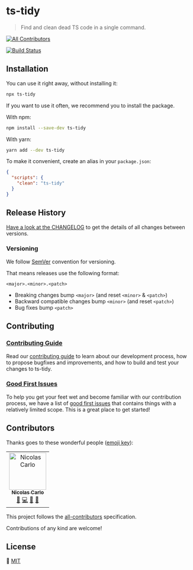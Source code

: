# ts-tidy

> Find and clean dead TS code in a single command.

<!-- prettier-ignore-start -->
<!-- ALL-CONTRIBUTORS-BADGE:START - Do not remove or modify this section -->
[![All Contributors](https://img.shields.io/badge/all_contributors-1-orange.svg?style=flat-square)](#contributors)
<!-- ALL-CONTRIBUTORS-BADGE:END -->
<!-- prettier-ignore-end -->

[![Build Status](https://travis-ci.com/nicoespeon/ts-tidy.svg?branch=main)](https://travis-ci.com/nicoespeon/ts-tidy)

## Installation

You can use it right away, without installing it:

```sh
npx ts-tidy
```

If you want to use it often, we recommend you to install the package.

With npm:

```sh
npm install --save-dev ts-tidy
```

With yarn:

```sh
yarn add --dev ts-tidy
```

To make it convenient, create an alias in your `package.json`:

```json
{
  "scripts": {
    "clean": "ts-tidy"
  }
}
```

## Release History

[Have a look at the CHANGELOG][changelog] to get the details of all changes between versions.

### Versioning

We follow [SemVer][semver] convention for versioning.

That means releases use the following format:

```
<major>.<minor>.<patch>
```

- Breaking changes bump `<major>` (and reset `<minor>` & `<patch>`)
- Backward compatible changes bump `<minor>` (and reset `<patch>`)
- Bug fixes bump `<patch>`

## Contributing

### [Contributing Guide][contributing]

Read our [contributing guide][contributing] to learn about our development process, how to propose bugfixes and improvements, and how to build and test your changes to ts-tidy.

### [Good First Issues][good-first-issues]

To help you get your feet wet and become familiar with our contribution process, we have a list of [good first issues][good-first-issues] that contains things with a relatively limited scope. This is a great place to get started!

## Contributors

Thanks goes to these wonderful people ([emoji key][all-contributors-emoji]):

<!-- ALL-CONTRIBUTORS-LIST:START - Do not remove or modify this section -->
<!-- prettier-ignore-start -->
<!-- markdownlint-disable -->
<table>
  <tbody>
    <tr>
      <td align="center"><a href="https://nicoespeon.com/"><img src="https://avatars0.githubusercontent.com/u/1094774?v=4?s=100" width="100px;" alt="Nicolas Carlo"/><br /><sub><b>Nicolas Carlo</b></sub></a><br /><a href="#ideas-nicoespeon" title="Ideas, Planning, & Feedback">🤔</a> <a href="https://github.com/nicoespeon/abracadabra/commits?author=nicoespeon" title="Code">💻</a> <a href="https://github.com/nicoespeon/abracadabra/pulls?q=is%3Apr+reviewed-by%3Anicoespeon" title="Reviewed Pull Requests">👀</a> <a href="#question-nicoespeon" title="Answering Questions">💬</a></td>
    </tr>
  </tbody>
</table>

<!-- markdownlint-restore -->
<!-- prettier-ignore-end -->

<!-- ALL-CONTRIBUTORS-LIST:END -->

This project follows the [all-contributors][all-contributors] specification.

Contributions of any kind are welcome!

## License

💁 [MIT][license]

<!-- Links -->

[changelog]: https://github.com/nicoespeon/ts-tidy/blob/main/CHANGELOG.md
[contributing]: https://github.com/nicoespeon/ts-tidy/blob/main/CONTRIBUTING.md
[license]: https://github.com/nicoespeon/ts-tidy/blob/main/LICENSE.md
[good-first-issues]: https://github.com/nicoespeon/ts-tidy/issues?q=is%3Aissue+is%3Aopen+label%3A%22%3Awave%3A+Good+first+issue%22
[semver]: http://semver.org/
[all-contributors]: https://allcontributors.org
[all-contributors-emoji]: https://allcontributors.org/docs/en/emoji-key
